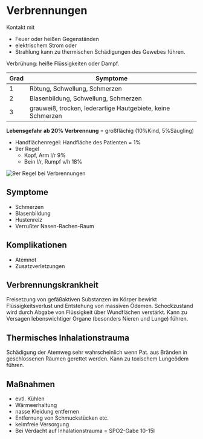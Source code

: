 # Verbrennungen
Kontakt mit 
+ Feuer oder heißen Gegenständen
+ elektrischem Strom oder 
+ Strahlung
kann zu thermischen Schädigungen des Gewebes führen.

Verbrühung: heiße Flüssigkeiten oder Dampf.

| Grad | Symptome |
| --- | --- |
| 1 | Rötung, Schwellung, Schmerzen |
| 2 | Blasenbildung, Schwellung, Schmerzen |
| 3 | grauweiß, trocken, lederartige Hautgebiete, keine Schmerzen |

**Lebensgefahr ab 20% Verbrennung** = großflächig (10%Kind, 5%Säugling)
+ Handflächenregel: Handfläche des Patienten = 1%
+ 9er Regel
  + Kopf, Arm l/r 9%
  + Bein l/r, Rumpf v/h 18%

![9er Regel bei Verbrennungen](https://rawgit.com/geraldbaeck/RS_WRK/master/charts/verbrennung_9erregel.svg)

## Symptome
+ Schmerzen
+ Blasenbildung
+ Hustenreiz
+ Verrußter Nasen-Rachen-Raum

## Komplikationen
+ Atemnot
+ Zusatzverletzungen

## Verbrennungskrankheit
Freisetzung von gefäßaktiven Substanzen im Körper bewirkt Flüssigkeitsverlust und Entstehung von massiven Ödemen. Schockzustand wird durch Abgabe von Flüssigkeit über Wundflächen verstärkt. Kann zu Versagen lebenswichtiger Organe (besonders Nieren und Lunge) führen.

## Thermisches Inhalationstrauma
Schädigung der Atemweg sehr wahrscheinlich wenn Pat. aus Bränden in geschlossenen Räumen gerettet werden. Kann zu toxischem Lungeödem führen.

## Maßnahmen
+ evtl. Kühlen
+ Wärmeerhaltung
+ nasse Kleidung entfernen
+ Entfernung von Schmuckstücken etc.
+ keimfreie Versorgung
+ Bei Verdacht auf Inhalationstrauma = SPO2-Gabe 10-15l

